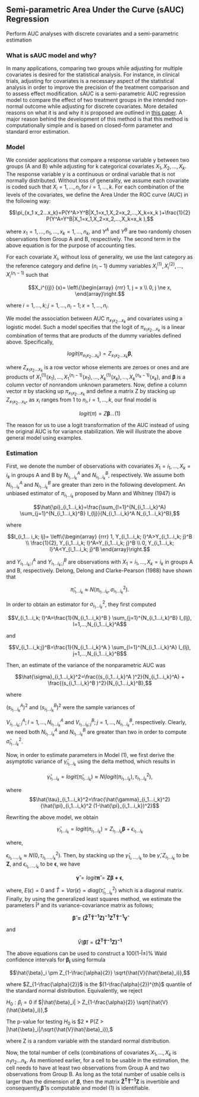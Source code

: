 
## Semi-parametric Area Under the Curve (sAUC) Regression
Perform AUC analyses with discrete covariates and a semi-parametric estimation

### What is sAUC model and why?

In many applications, comparing two groups while adjusting for multiple covariates is desired for the statistical analysis.  For instance, in clinical trials, adjusting for covariates is a necessary aspect of the statistical analysis in order to improve the precision of the treatment comparison and to assess effect modification. sAUC is a semi-parametric AUC regression model to compare the effect of two treatment groups in the intended non-normal outcome while adjusting for discrete covariates. More detailed reasons on what it is and why it is proposed are outlined in [this paper](https://sbohora.github.io/sAUC/articles/bohora-etal-sauc-paper.pdf). A major reason behind the development of this method is that this method is computationally simple and is based on closed-form parameter and standard error estimation.

### Model

We consider applications that compare a response variable y between two groups (A and B) while adjusting for k categorical covariates $X_1,X_2,...,X_k$.  The response variable y is a continuous or ordinal variable that is not normally distributed.  Without loss of generality, we assume each covariate is coded such that $X_i=1,...,n_i$,for $i=1,...,k$. For each combination of the levels of the covariates, we define the Area Under the ROC curve (AUC) in the following way:

$$\pi_{x_1 x_2...x_k}=P(Y^A>Y^B|X_1=x_1,X_2=x_2,...,X_k=x_k )+\frac{1}{2} P(Y^A=Y^B|X_1=x_1,X_2=x_2,...,X_k=x_k ),$$

where $x_1=1,...,n_1,...,x_k=1,...,n_k$, and $Y^A$ and $Y^B$ are two randomly chosen observations from Group A and B, respectively.  The second term in the above equation is for the purpose of accounting ties.

For each covariate $X_i$, without loss of generality, we use the last category as the reference category and define ($n_i-1$) dummy variables $X_i^{(1)},X_i^{(2)},...,X_i^{(n_i-1)}$ such that

$$X_i^{(j)} (x)= \left\{\begin{array}
{rrr}
1, j = x \\
0, j \ne x,
\end{array}\right.$$


where $i=1,...,k; j=1,...,n_i-1; x=1,...,n_i$.   

We model the association between AUC $\pi_{x_1 x_2...x_k}$ and covariates using a logistic model.  Such a model specifies that the logit of $\pi_{x_1 x_2...x_k}$ is a linear combination of terms that are products of the dummy variables defined above.  Specifically,

$$logit(\pi_{x_1 x_2...x_k } )=Z_{x_1 x_2...x_k} \boldsymbol{\beta},$$

where $Z_{x_1 x_2...x_k}$ is a row vector whose elements are zeroes or ones and are products of $X_1^{(1)} (x_1 ),...,X_1^{(n_i-1) } (x_1),...,X_k^{(1)} (x_k),...,X_k^{(n_k-1)} (x_k)$, and $\boldsymbol{\beta}$ is a column vector of nonrandom unknown parameters.  Now, define a column vector $\pi$ by stacking up $\pi_{x_1 x_2...x_k}$ and define a matrix Z by stacking up $Z_{x_1 x_2...x_k}$, as $x_i$ ranges from 1 to $n_i, i=1,...,k$, our final model is  

$$logit(\pi)=Z\boldsymbol{\beta} ...(1)$$

The reason for us to use a logit transformation of the AUC instead of using the original AUC is for variance stabilization.  We will illustrate the above general model using examples.


### Estimation

First, we denote the number of observations with covariates $X_1=i_1,...,X_k=i_k$ in groups A and B by $N_{i_1...i_k}^A$ and $N_{i_1...i_k}^B$, respectively.  We assume both $N_{i_1...i_k}^A$ and $N_{i_1...i_k}^B$ are greater than zero in the following development.  An unbiased estimator of $\pi_{i_1...i_k}$ proposed by Mann and Whitney (1947) is

$$\hat{\pi}_{i_1...i_k}=\frac{\sum_{l=1}^{N_{i_1...i_k}^A} \sum_{j=1}^{N_{i_1...i_k}^B} I_{lj}}{N_{i_1...i_k}^A N_{i_1...i_k}^B},$$

where

$$I_{i_1... i_k; lj}= \left\{\begin{array}
{rrr}
1, Y_{i_1...i_k; l}^A>Y_{i_1...i_k; j}^B \\
\frac{1}{2}, Y_{i_1...i_k; l}^A=Y_{i_1...i_k; j}^B \\
0, Y_{i_1...i_k; l}^A<Y_{i_1...i_k; j}^B
\end{array}\right.$$



and $Y_{i_1...i_k; l}^A$ and $Y_{i_1...i_k; j}^B$ are observations with $X_1=i_1,...,X_k=i_k$ in groups A and B, respectively.  Delong, Delong and Clarke-Pearson (1988) have shown that

$$\hat{\pi}_{i_1...i_k} \approx N(\pi_{i_1...i_k},\sigma_{i_1...i_k}^2).$$

In order to obtain an estimator for $\sigma_{i_1...i_k}^2$, they first computed

$$V_{i_1...i_k; l}^A=\frac{1}{N_{i_1...i_k}^B } \sum_{j=1}^{N_{i_1...i_k}^B} I_{lj},  	l=1,...,N_{i_1...i_k}^A$$

and

$$V_{i_1...i_k;j}^B=\frac{1}{N_{i_1...i_k}^A } \sum_{l=1}^{N_{i_1...i_k}^A} I_{lj},  	j=1,...,N_{i_1...i_k}^B$$

Then, an estimate of the variance of the nonparametric AUC was

$$\hat{\sigma}_{i_1...i_k}^2=\frac{(s_{i_1...i_k}^A )^2}{N_{i_1...i_k}^A} + \frac{(s_{i_1...i_k}^B )^2}{N_{i_1...i_k}^B},$$

where

$(s_{i_1...i_k}^A )^2$ and $(s_{i_1...i_k}^B )^2$ were the sample variances of

$V_{i_1...i_k; l}^A; l=1,...,N_{i_1...i_k}^A$ and $V_{i_1...i_k; j}^B; j=1,...,N_{i_1...i_k}^B,$ respectively.  Clearly, we need both $N_{i_1...i_k}^A$ and $N_{i_1...i_k}^B$ are greater than two in order to compute $\hat{\sigma}_{i_1...i_k}^2$.

Now, in order to estimate parameters in Model (1), we first derive the asymptotic variance of $\hat{\gamma}_{i_1...i_k}$ using the delta method, which results in

$$\hat{\gamma}_{i_1...i_k}=logit(\hat{\pi}_{i_1...i_k}) \approx N(logit(\pi_{i_1...i_k}),\tau_{i_1...i_k}^2),$$

where $$\hat{\tau}_{i_1...i_k}^2=\frac{\hat{\gamma}_{i_1...i_k}^2}{\hat{\pi}_{i_1...i_k}^2  (1-\hat{\pi}_{i_1...i_k})^2}$$

Rewriting the above model, we obtain

$$\hat{\gamma}_{i_1...i_k}=logit(\pi_{i_1...i_k }) =Z_{i_1...i_k} \boldsymbol{\beta} + \epsilon_{i_1...i_k}$$

where,

$\epsilon_{i_1,...,i_k} \approx N(0,\tau_{i_1,...,i_k}^2)$.  Then, by stacking up the $\hat{\gamma}_{1_i,...,i_k}$ to be
$\hat{\gamma}, Z_{i_1...i_k}$ to be $\boldsymbol{Z}$, and $\epsilon_{i_1,...,i_k}$ to be
$\boldsymbol{\epsilon}$, we have

$$\boldsymbol{\hat{\gamma}} =logit \boldsymbol{\hat{\pi}} = \boldsymbol{Z\beta + \epsilon},$$

where, $E(\epsilon)=0$ and $\hat{T}=Var(\epsilon)=diag(\hat{\tau}_{i_1... i_k}^2)$ which is a diagonal matrix.  Finally, by using the generalized least squares method, we estimate the parameters Î²  and its variance-covariance matrix as follows;

$$\boldsymbol{\hat{\beta} ={(\hat{Z}^T  \hat{T}^{-1}  Z)}^{-1} Z^T  \hat{T}^{-1} \hat{\gamma}}$$		

and

$$\hat{V}(\boldsymbol{\hat{\beta}}) = \boldsymbol{{(\hat{Z}^T  \hat{T}^{-1}  Z)}^{-1}}$$

The above equations can be used to construct a 100(1-Î±)% Wald confidence intervals for $\boldsymbol{\beta_i}$ using formula

$$\hat{\beta}_i \pm Z_{1-\frac{\alpha}{2}} \sqrt{\hat{V}(\hat{\beta}_i)},$$

where $Z_{1-\frac{\alpha}{2}}$ is the $(1-\frac{\alpha}{2})^{th}$ quantile of the standard normal distribution.  Equivalently, we reject

$H_0:\beta_i = 0$  if $|\hat{\beta}_i| > Z_{1-\frac{\alpha}{2}} \sqrt{\hat{V}(\hat{\beta}_i)},$

The p-value for testing $H_0$ is $2 * P(Z > |\hat{\beta}_i|/\sqrt{\hat{V}\hat{\beta}_i}),$


where Z is a random variable with the standard normal distribution.

Now, the total number of cells (combinations of covariates $X_1,...,X_k$ is $n_1 n_2...n_k$. As mentioned earlier, for a cell to be usable in the estimation, the cell needs to have at least two observations from Group A and two observations from Group B.  As long as the total number of usable cells is larger than the dimension of $\boldsymbol{\beta}$, then the matrix ${\boldsymbol{\hat{Z}^T  \hat{T}^{-1}  Z}}$ is invertible and consequently,$\boldsymbol{\hat{\beta}}$ is computable and model (1) is identifiable.
